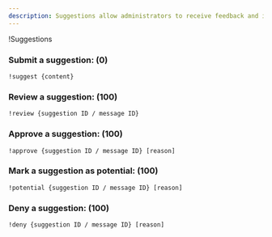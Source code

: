 ```yaml
---
description: Suggestions allow administrators to receive feedback and ideas from users.
---
```


!Suggestions

### Submit a suggestion:  \(0\)

```text
!suggest {content}
```

### Review a suggestion:  \(100\)

```text
!review {suggestion ID / message ID}
```

### Approve a suggestion:  \(100\)

```text
!approve {suggestion ID / message ID} [reason]
```

### Mark a suggestion as potential:  \(100\)

```text
!potential {suggestion ID / message ID} [reason]
```

### Deny a suggestion:  \(100\)

```text
!deny {suggestion ID / message ID} [reason]
```

